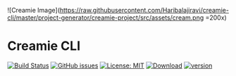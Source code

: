 ![Creamie Image](https://raw.githubusercontent.com/Haribalajiravi/creamie-cli/master/project-generator/creamie-project/src/assets/cream.png =200x)
# Creamie CLI
[![Build Status](https://travis-ci.org/Haribalajiravi/creamie-cli.svg?branch=master)](https://travis-ci.org/Haribalajiravi/creamie-cli) [![GitHub issues](https://img.shields.io/github/issues/Haribalajiravi/creamie-cli)](https://github.com/Haribalajiravi/creamie-cli/issues) [![License: MIT](https://img.shields.io/badge/License-MIT-yellow.svg)](https://opensource.org/licenses/MIT) [![Download](https://img.shields.io/npm/dt/creamie-cli.svg)](https://npmcharts.com/compare/creamie-cli?minimal=true) [![version](https://img.shields.io/npm/v/creamie-cli.svg)](https://www.npmjs.com/package/creamie-cli)




<!--stackedit_data:
eyJoaXN0b3J5IjpbLTc4MDkyMTkzMCw4MDQ4ODkyNjYsLTEzMT
U1NDcxMjcsLTcyNjMxNDM4NiwtNzI0MTkzOTA4LC00NTkxNDEw
MTZdfQ==
-->